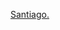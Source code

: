<a class="weatherwidget-io" href="https://forecast7.com/en/n33d45n70d67/santiago/" data-label_1="Santiago." data-font="Monaco" data-icons="Climacons Animated" data-days="3" data-theme="original" data-basecolor="#f4dcec" data-textcolor="#565656" data-highcolor="#aa8686" data-lowcolor="#566e72" data-suncolor="#6c6c6b" data-cloudfill="#eddfe8" data-raincolor="#9eb7c4" >Santiago.</a><script>!function(d,s,id){var js,fjs=d.getElementsByTagName(s)[0];if(!d.getElementById(id)js=d.createElement(s);js.id=id;js.src='https://weatherwidget.io/js/widget.min.js';fjs.parentNode.insertBefore(js,fjs);}}(document,'script','weatherwidget-io-js');</script>
